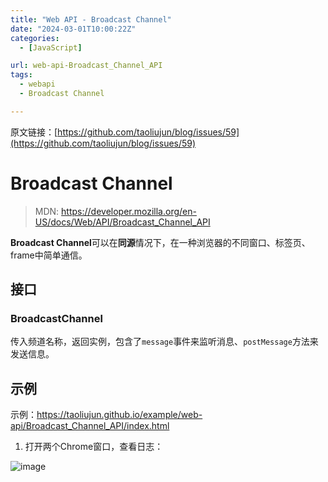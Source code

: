 ```yaml
---
title: "Web API - Broadcast Channel"
date: "2024-03-01T10:00:22Z"
categories:
  - [JavaScript]

url: web-api-Broadcast_Channel_API
tags:
  - webapi
  - Broadcast Channel

---
```



原文链接：[https://github.com/taoliujun/blog/issues/59](https://github.com/taoliujun/blog/issues/59)

<!--hexo
---
url: web-api-Broadcast_Channel_API
tags:
  - webapi
  - Broadcast Channel
---
-->

# Broadcast Channel

> MDN: https://developer.mozilla.org/en-US/docs/Web/API/Broadcast_Channel_API

**Broadcast Channel**可以在**同源**情况下，在一种浏览器的不同窗口、标签页、frame中简单通信。

## 接口

### BroadcastChannel

传入频道名称，返回实例，包含了`message`事件来监听消息、`postMessage`方法来发送信息。

## 示例

示例：https://taoliujun.github.io/example/web-api/Broadcast_Channel_API/index.html

1. 打开两个Chrome窗口，查看日志：

![image](https://github.com/taoliujun/blog/assets/5689134/8c0fdb6e-0318-49cd-8040-f90ca0738a13)




